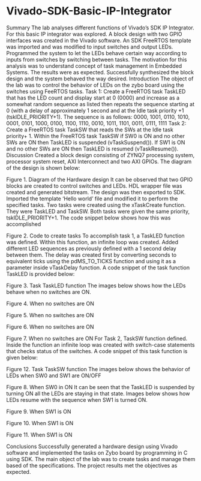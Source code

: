 # Vivado-SDK-Basic-IP-Integrator
Summary
The lab analyses different functions of Vivado’s SDK IP Integrator. For this basic IP integrator was explored. A block design with two GPIO interfaces was created in the Vivado software. An SDK FreeRTOS template was imported and was modified to input switches and output LEDs. Programmed the system to let the LEDs behave certain way according to inputs from switches by switching between tasks. The motivation for this analysis was to understand concept of task management in Embedded Systems. The results were as expected. Successfully synthesized the block design and the system behaved the way desired.
Introduction
The object of the lab was to control the behavior of LEDs on the zybo board using the switches using FeeRTOS tasks.
Task 1: Create a FreeRTOS task TaskLED that has the LED count and display start at 0 (0000) and increase as a somewhat random sequence as listed then repeats the sequence starting at 0 (with a delay of approximately 1 second and at the Idle task priority +1 (tskIDLE_PRIORITY+1). The sequence is as follows:
0000, 1001, 0110, 1010, 0001, 0101, 1000, 0100, 1100, 1110, 0010, 1011, 1101, 0011, 0111, 1111
Task 2: Create a FreeRTOS task TaskSW that reads the SWs at the Idle task priority+ 1. Within the FreeRTOS task TaskSW if SW0 is ON and no other SWs are ON then TaskLED is suspended (vTaskSuspend()). If SW1 is ON and no other SWs are ON then TaskLED is resumed (vTaskResume()).
Discussion
Created a block design consisting of ZYNQ7 processing system, processor system reset, AXI Interconnect and two AXI GPIOs. The diagram of the design is shown below:
 
Figure 1. Diagram of the Hardware design
It can be observed that two GPIO blocks are created to control switches and LEDs. HDL wrapper file was created and generated bitstream. The design was then exported to SDK. Imported the template ‘Hello world’ file and modified it to perform the specified tasks. 
Two tasks were created using the xTaskCreate function. They were TaskLED and TaskSW. Both tasks were given the same priority, tskIDLE_PRIORITY+1. The code snippet below shows how this was accomplished
 
Figure 2. Code to create tasks
To accomplish task 1, a TaskLED function was defined. Within this function, an infinite loop was created. Added different LED sequences as previously defined with a 1 second delay between them. The delay was created first by converting seconds to equivalent ticks using the pdMS_TO_TICKS function and using it as a parameter inside vTaskDelay function. A code snippet of the task function TaskLED is provided below:
 
Figure 3. Task TaskLED function
The images below shows how the LEDs behave when no switches are ON.
 
Figure 4. When no switches are ON

 
Figure 5. When no switches are ON
 
Figure 6. When no switches are ON

 
Figure 7. When no switches are ON
For Task 2, TaskSW function defined. Inside the function an infinite loop was created with switch-case statements that checks status of the switches. A code snippet of this task function is given below:
 
Figure 12. Task TaskSW function
The images below shows the behavior of LEDs when SW0 and SW1 are ON/OFF
 
Figure 8. When SW0 in ON
It can be seen that the TaskLED is suspended by turning ON all the LEDs are staying in that state. Images below shows how LEDs resume with the sequence when SW1 is turned ON. 
 
Figure 9. When SW1 is ON
 
Figure 10. When SW1 is ON
 
Figure 11. When SW1 is ON

Conclusions
Successfully generated a hardware design using Vivado software and implemented the tasks on Zybo board by programming in C using SDK. The main object of the lab was to create tasks and manage them based of the specifications. The project results met the objectives as expected. 
